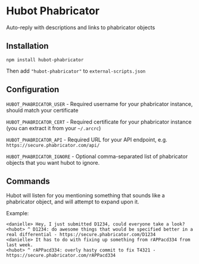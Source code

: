 # Hubot Phabricator

Auto-reply with descriptions and links to phabricator objects

## Installation

`npm install hubot-phabricator`

Then add `"hubot-phabricator"` to `external-scripts.json`

## Configuration

`HUBOT_PHABRICATOR_USER` - Required username for your phabricator instance, should match your certificate

`HUBOT_PHABRICATOR_CERT` - Required certificate for your phabricator instance (you can extract it from your `~/.arcrc`)

`HUBOT_PHABRICATOR_API` - Required URL for your API endpoint, e.g. `https://secure.phabricator.com/api/`

`HUBOT_PHABRICATOR_IGNORE` - Optional comma-separated list of phabricator objects that you want hubot to ignore.

## Commands

Hubot will listen for you mentioning something that sounds like a phabricator object, and will attempt to expand upon it.

Example:

    <danielle> Hey, I just submitted D1234, could everyone take a look?
    <hubot> ^ D1234: do awesome things that would be specified better in a real differential - https://secure.phabricator.com/D1234
    <danielle> It has to do with fixing up something from rAPPacd334 from last week.
    <hubot> ^ rAPPacd334: overly hasty commit to fix T4321 - https://secure.phabricator.com/rAPPacd334

